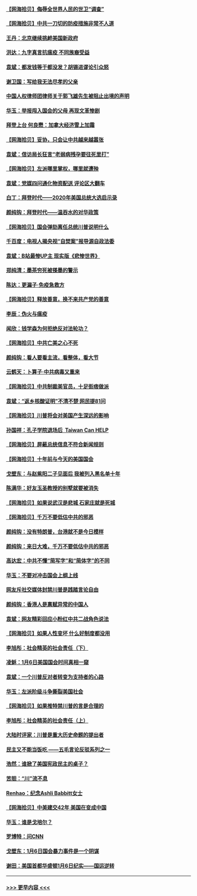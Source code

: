 #### [【网海拾贝】侮辱全世界人民的世卫“调查”](../pages/nsc993/n12727884.md?t=02030251) 
#### [【网海拾贝】中共一刀切的防疫措施非常不人道](../pages/nsc993/n12724879.md?t=02030251) 
#### [王丹：北京继续挑衅美国新政府](../pages/nsc993/n12722456.md?t=02030251) 
#### [洪达：九字真言抗瘟疫 不同族裔受益](../pages/nsc993/n12722448.md?t=02030251) 
#### [袁斌：都发钱等于都没发？胡锡进谬论引众怒](../pages/nsc993/n12722393.md?t=02030251) 
#### [谢卫国：写给我无法尽孝的父亲](../pages/nsc993/n12720325.md?t=02030251) 
#### [中国人权律师团律师关于郭飞雄先生被阻止出境的声明](../pages/nsc993/n12720203.md?t=02030251) 
#### [华玉：举报闯入国会的父母 再现文革惨剧](../pages/nsc993/n12719070.md?t=02030251) 
#### [拜登上台 何良懋：加拿大经济雪上加霜](../pages/nsc993/n12718943.md?t=02030251) 
#### [【网海拾贝】妥协，只会让中共越来越嚣张](../pages/nsc993/n12717392.md?t=02030251) 
#### [袁斌：信访局长狂言“老弱病残孕要往死里打”](../pages/nsc993/n12717343.md?t=02030251) 
#### [【网海拾贝】左派哪里掌权，哪里就遭殃](../pages/nsc993/n12715009.md?t=02030251) 
#### [袁斌：党媒四问通化物资配送 评论区大翻车](../pages/nsc993/n12714950.md?t=02030251) 
#### [白丁：拜登时代——2020年美国总统大选启示录](../pages/nsc993/n12714920.md?t=02030251) 
#### [颜纯钩：拜登时代——温吞水的对华政策](../pages/nsc993/n12713245.md?t=02030251) 
#### [【网海拾贝】国会弹劾离任总统川普说明什么](../pages/nsc993/n12712816.md?t=02030251) 
#### [千百度：电视人揭央视“自焚案”报导源自政法委](../pages/nsc993/n12709760.md?t=02030251) 
#### [袁斌：B站最惨UP主 现实版《悲惨世界》](../pages/nsc993/n12709686.md?t=02030251) 
#### [郑纯清：墨茶穷死被搽墨的警示](../pages/nsc993/n12709262.md?t=02030251) 
#### [陈达：更漏子·免疫急救方](../pages/nsc993/n12709244.md?t=02030251) 
#### [【网海拾贝】释放善意，换不来共产党的善意](../pages/nsc993/n12708361.md?t=02030251) 
#### [李辰：伪火与瘟疫](../pages/nsc993/n12707981.md?t=02030251) 
#### [闻欣：钱学森为何拒绝反对法轮功？](../pages/nsc993/n12707407.md?t=02030251) 
#### [【网海拾贝】中共亡美之心不死](../pages/nsc993/n12707621.md?t=02030251) 
#### [颜纯钩：看人要看主流，看整体，看大节](../pages/nsc993/n12707536.md?t=02030251) 
#### [云鹤天：卜算子‧中共病毒又重来](../pages/nsc993/n12707408.md?t=02030251) 
#### [【网海拾贝】中共制裁美官员，十足街痞做派](../pages/nsc993/n12705115.md?t=02030251) 
#### [袁斌：“返乡核酸证明”不清不楚 网民提81问](../pages/nsc993/n12704982.md?t=02030251) 
#### [【网海拾贝】川普将会对美国产生深远的影响](../pages/nsc993/n12703045.md?t=02030251) 
#### [孙国祥：孔子学院退场后  Taiwan Can HELP](../pages/nsc993/n12702430.md?t=02030251) 
#### [【网海拾贝】屏蔽总统信息不符合新闻规则](../pages/nsc993/n12699998.md?t=02030251) 
#### [【网海拾贝】十年前与今天的美国国会](../pages/nsc993/n12696993.md?t=02030251) 
#### [戈壁东：与赵紫阳二子见面后 我被列入黑名单十年](../pages/nsc993/n12696215.md?t=02030251) 
#### [陈满华：好友玉圣教授的别墅就要被消失](../pages/nsc993/n12695411.md?t=02030251) 
#### [【网海拾贝】如果说武汉是悲城 石家庄就是死城](../pages/nsc993/n12694589.md?t=02030251) 
#### [【网海拾贝】千万不要低估中共的邪恶](../pages/nsc993/n12692771.md?t=02030251) 
#### [颜纯钩：没有特朗普，台港就不是今日模样](../pages/nsc993/n12692678.md?t=02030251) 
#### [颜纯钩：来日大难，千万不要低估中共的邪恶](../pages/nsc993/n12692080.md?t=02030251) 
#### [高达宏：中共不懂“简写字”和“简体字”的不同](../pages/nsc993/n12692068.md?t=02030251) 
#### [华玉：不要对冲击国会上纲上线](../pages/nsc993/n12689948.md?t=02030251) 
#### [网友斥社交媒体封禁川普是践踏言论自由](../pages/nsc993/n12687482.md?t=02030251) 
#### [颜纯钩：香港人是禀赋异常的中国人](../pages/nsc993/n12685142.md?t=02030251) 
#### [袁斌：网友精彩回应小粉红中共二战角色说法](../pages/nsc993/n12684994.md?t=02030251) 
#### [【网海拾贝】如果人性变坏 什么好制度都没用](../pages/nsc993/n12683000.md?t=02030251) 
#### [李旭彤：社会精英的社会责任（下）](../pages/nsc993/n12680604.md?t=02030251) 
#### [凌稣：1月6日美国国会时间真相一窥](../pages/nsc993/n12682780.md?t=02030251) 
#### [袁斌：一个川普反对者转变为支持者的心路](../pages/nsc993/n12682700.md?t=02030251) 
#### [华玉：左派阶级斗争撕裂美国社会](../pages/nsc993/n12681226.md?t=02030251) 
#### [【网海拾贝】如果推特禁川普的言是合理的](../pages/nsc993/n12681232.md?t=02030251) 
#### [李旭彤：社会精英的社会责任（上）](../pages/nsc993/n12680501.md?t=02030251) 
#### [大陆时评家：川普是重大历史命题的提出者](../pages/nsc993/n12679904.md?t=02030251) 
#### [民主又不能当饭吃 ——五毛言论反驳系列之一](../pages/nsc993/n12679877.md?t=02030251) 
#### [浩然：谁掀了美国宪政民主的桌子？](../pages/nsc993/n12679850.md?t=02030251) 
#### [苦胆：“川”流不息](../pages/nsc993/n12678388.md?t=02030251) 
#### [Renhao：纪念Ashli Babbitt女士](../pages/nsc993/n12678359.md?t=02030251) 
#### [【网海拾贝】中美建交42年 美国在变成中国](../pages/nsc993/n12678324.md?t=02030251) 
#### [华玉：谁是戈培尔？](../pages/nsc993/n12677515.md?t=02030251) 
#### [罗博特：问CNN](../pages/nsc993/n12677172.md?t=02030251) 
#### [戈壁东：1月6日国会暴力事件是一个阴谋](../pages/nsc993/n12674639.md?t=02030251) 
#### [谢田：美国首都华盛顿1月6日纪实——国运逆转](../pages/nsc993/n12673190.md?t=02030251) 

----
#### [ >>> 更早内容 <<< ](../indexes/nsc993-earlier.md)
